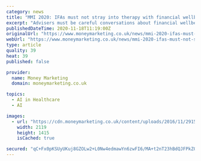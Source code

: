 ```yaml
---
category: news
title: "MMI 2020: IFAs must not stray into therapy with financial wellbeing"
excerpt: "Advisers must be careful conversations about financial wellbeing do not stray into areas they are not qualified to discuss"
publishedDateTime: 2020-11-18T11:19:00Z
originalUrl: "https://www.moneymarketing.co.uk/news/mmi-2020-ifas-must-not-stray-into-therapy-with-financial-wellbeing/"
webUrl: "https://www.moneymarketing.co.uk/news/mmi-2020-ifas-must-not-stray-into-therapy-with-financial-wellbeing/"
type: article
quality: 39
heat: 39
published: false

provider:
  name: Money Marketing
  domain: moneymarketing.co.uk

topics:
  - AI in Healthcare
  - AI

images:
  - url: "https://cdn.moneymarketing.co.uk/content/uploads/2016/11/29155457/39359cade84ef2f5c58d4516e0125996.jpg"
    width: 2119
    height: 1415
    isCached: true

secured: "qC+Fx0pKSUyUKuj8GZOLw2+L0Nw4edmawYn6zwFI6/MA+t2nT23hBdQJFPkZ0nZ24QjtXU877tV/LkUbTCoQZpI0mHehcqZ5AqYXga3i5yLDorHQ/03UsEyEcw+aqTZzwgsDyL0T9hMz+iKcrMuUJ069J7msIOCiuz0HzDdfE3FPXKDV0CCr+zOmJmgbpABdgqLHpwk/8Ncu66BcbKL2zWiSQX262BW1SEBtM0lVxlrH50l+J3lNiNFItTpgyKmRMxaZZLaG+4orMAqYG8X387SQ8VSXEBrjo8FFjfOKvmqhiApKr91sTHP9GraFoD+mCoJt9dm2e2DSUNqtzmhWiHP4J+Acbrl7+FRlja13S6I=;PqJDRFfs+2g+pZ472wNn0Q=="
---
```


